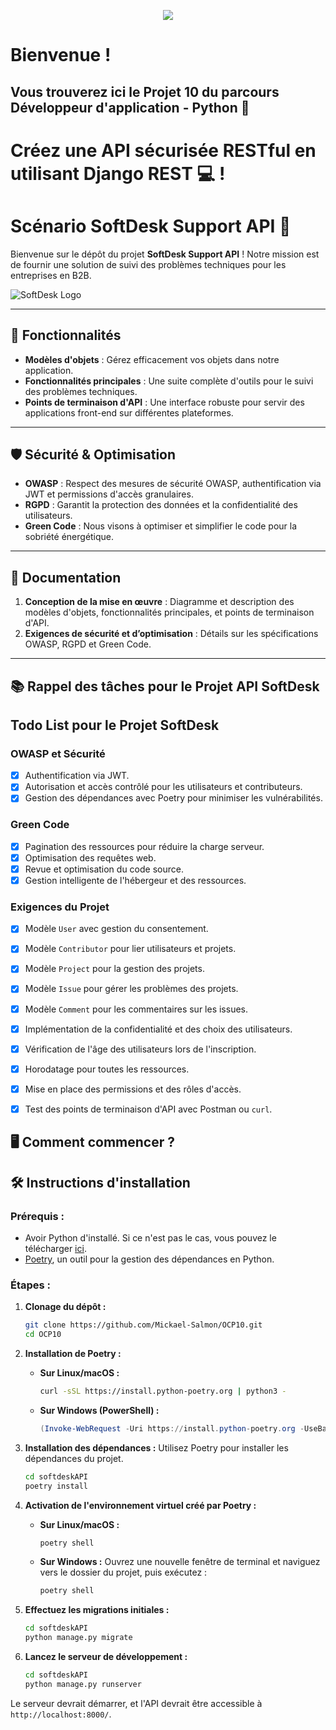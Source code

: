 ﻿
<p align="center">
<img src="https://legacy.python.org/community/logos/python-logo-master-v3-TM.png">
</p>

# Bienvenue !
## Vous trouverez ici le Projet 10 du parcours Développeur d'application - Python 👋

# Créez une API sécurisée RESTful en utilisant Django REST 💻 !

# Scénario SoftDesk Support API 🚀

Bienvenue sur le dépôt du projet **SoftDesk Support API** ! Notre mission est de fournir une solution de suivi des problèmes techniques pour les entreprises en B2B.

![SoftDesk Logo](https://user.oc-static.com/upload/2023/06/28/16879473703315_P10-02.png)

___

## 📌 Fonctionnalités

-   **Modèles d'objets** : Gérez efficacement vos objets dans notre application.
-   **Fonctionnalités principales** : Une suite complète d'outils pour le suivi des problèmes techniques.
-   **Points de terminaison d'API** : Une interface robuste pour servir des applications front-end sur différentes plateformes.

___

## 🛡️ Sécurité & Optimisation

-   **OWASP** : Respect des mesures de sécurité OWASP, authentification via JWT et permissions d'accès granulaires.
-   **RGPD** : Garantit la protection des données et la confidentialité des utilisateurs.
-   **Green Code** : Nous visons à optimiser et simplifier le code pour la sobriété énergétique.

___

## 📂 Documentation

1.  **Conception de la mise en œuvre** : Diagramme et description des modèles d'objets, fonctionnalités principales, et points de terminaison d'API.
2.  **Exigences de sécurité et d’optimisation** : Détails sur les spécifications OWASP, RGPD et Green Code.

___

## 📚 Rappel des tâches pour le Projet API SoftDesk

## Todo List pour le Projet SoftDesk

### OWASP et Sécurité
- [x] Authentification via JWT.
- [x] Autorisation et accès contrôlé pour les utilisateurs et contributeurs.
- [x] Gestion des dépendances avec Poetry pour minimiser les vulnérabilités.

### Green Code
- [x] Pagination des ressources pour réduire la charge serveur.
- [x] Optimisation des requêtes web.
- [x] Revue et optimisation du code source.
- [x] Gestion intelligente de l'hébergeur et des ressources.

### Exigences du Projet
- [x] Modèle `User` avec gestion du consentement.
- [x] Modèle `Contributor` pour lier utilisateurs et projets.
- [x] Modèle `Project` pour la gestion des projets.
- [x] Modèle `Issue` pour gérer les problèmes des projets.
- [x] Modèle `Comment` pour les commentaires sur les issues.
- [x] Implémentation de la confidentialité et des choix des utilisateurs.
- [x] Vérification de l'âge des utilisateurs lors de l'inscription.
- [x] Horodatage pour toutes les ressources.
- [x] Mise en place des permissions et des rôles d'accès.
- [x] Test des points de terminaison d'API avec Postman ou `curl`.



## 🖥️ Comment commencer ?

## 🛠️ Instructions d'installation

### Prérequis :

-   Avoir Python d'installé. Si ce n'est pas le cas, vous pouvez le télécharger [ici](https://www.python.org/downloads/).
-   [Poetry](https://python-poetry.org/), un outil pour la gestion des dépendances en Python.

### Étapes :

1.  **Clonage du dépôt :**

    ``` bash
    git clone https://github.com/Mickael-Salmon/OCP10.git
    cd OCP10
    ```

2.  **Installation de Poetry :**

    -   **Sur Linux/macOS :**

        ``` bash
        curl -sSL https://install.python-poetry.org | python3 -

        ```

    -   **Sur Windows (PowerShell) :**

        ``` powershell
        (Invoke-WebRequest -Uri https://install.python-poetry.org -UseBasicParsing).Content | python -

        ```

3.  **Installation des dépendances :**
    Utilisez Poetry pour installer les dépendances du projet.

    ``` bash
    cd softdeskAPI
    poetry install

    ```

4.  **Activation de l'environnement virtuel créé par Poetry :**

    -   **Sur Linux/macOS :**

        ``` bash
        poetry shell

        ```

    -   **Sur Windows :** Ouvrez une nouvelle fenêtre de terminal et naviguez vers le dossier du projet, puis exécutez :

        ``` powershell
        poetry shell

        ```

5.  **Effectuez les migrations initiales :**

    ``` bash
    cd softdeskAPI
    python manage.py migrate

    ```

6.  **Lancez le serveur de développement :**

    ``` bash
    cd softdeskAPI
    python manage.py runserver

    ```


Le serveur devrait démarrer, et l'API devrait être accessible à `http://localhost:8000/`.
